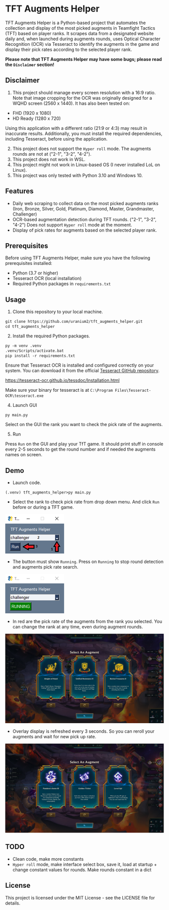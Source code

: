 # TFT Augments Helper

TFT Augments Helper is a Python-based project that automates the collection and display of the most picked augments in Teamfight Tactics (TFT) based on player ranks. It scrapes data from a designated website daily and, when launched during augments rounds, uses Optical Character Recognition (OCR) via Tesseract to identify the augments in the game and display their pick rates according to the selected player rank.

**Please note that TFT Augments Helper may have some bugs; please read the `Disclaimer` section!**

## Disclaimer

1. This project should manage every screen resolution with a 16:9 ratio. Note that image cropping for the OCR was originally designed for a WQHD screen (2560 x 1440). It has also been tested on:

- FHD (1920 x 1080)
- HD Ready (1280 x 720)

Using this application with a different ratio (21:9 or 4:3) may result in inaccurate results. Additionally, you must install the required dependencies, including Tesseract, before using the application.

2. This project does not support the `Hyper roll` mode. The augments rounds are not at ("2-1", "3-2", "4-2").
3. This project does not work in WSL.
4. This project might not work in Linux-based OS (I never installed LoL on Linux).
5. This project was only tested with Python 3.10 and Windows 10.

## Features

- Daily web scraping to collect data on the most picked augments ranks (Iron, Bronze, Silver, Gold, Platinum, Diamond, Master, Grandmaster, Challenger)
- OCR-based augmentation detection during TFT rounds. ("2-1", "3-2", "4-2") Does not support `Hyper roll` mode at the moment.
- Display of pick rates for augments based on the selected player rank.

## Prerequisites

Before using TFT Augments Helper, make sure you have the following prerequisites installed:

- Python (3.7 or higher)
- Tesseract OCR (local installation)
- Required Python packages in `requirements.txt`

## Usage

1. Clone this repository to your local machine.

```console
git clone https://github.com/uranium2/tft_augments_helper.git
cd tft_augments_helper
```

2. Install the required Python packages.

```console
py -m venv .venv
.venv/Scripts/activate.bat
pip install -r requirements.txt
```

Ensure that Tesseract OCR is installed and configured correctly on your system. You can download it from the official [Tesseract GitHub repository](https://github.com/UB-Mannheim/tesseract).

https://tesseract-ocr.github.io/tessdoc/Installation.html

Make sure your binary for tesseract is at `C:\Program Files\Tesseract-OCR\tesseract.exe`

4. Launch GUI

```console
py main.py
```
Select on the GUI the rank you want to check the pick rate of the augments.

5. Run

Press `Run` on the GUI and play your TfT game. It should print stuff in console every 2-5 seconds to get the round number and if needed the augments names on screen.

## Demo

- Launch code.

```console
(.venv) tft_augments_helper>py main.py
```
- Select the rank to check pick rate from drop down menu. And click `Run` before or during a TFT game.

![plot](./img/demo_0.png)

- The button must show `Running`. Press on `Running` to stop round detection and augments pick rate search.

![plot](./img/demo_1.png)

- In red are the pick rate of the augments from the rank you selected. You can change the rank at any time, even during augment rounds.

![plot](./img/demo_2.png)

- Overlay display is refreshed every 3 seconds. So you can reroll your augments and wait for new pick up rate.

![plot](./img/demo_3.png)


## TODO

- Clean code, make more constants
- `Hyper roll` mode, make interface select box, save it, load at startup + change constant values for rounds. Make rounds constant in a dict


## License

This project is licensed under the MIT License - see the LICENSE file for details.
